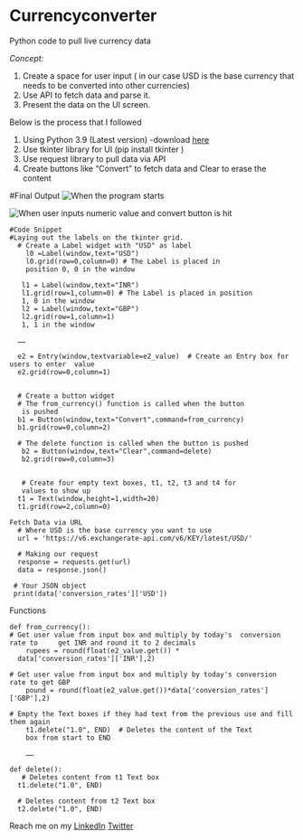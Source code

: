 # Currencyconverter
Python code to pull live currency data 

*Concept:* 
1.	Create a space for user input ( in our case USD is the base currency that needs to be converted into other currencies)
2.	Use API to fetch data and parse it.
3.	Present the data on the UI screen. 

Below is the process that I followed 
1.	Using Python 3.9 (Latest version) -download [here](https://www.python.org/downloads/windows/)
2.	Use  tkinter library for UI (pip install tkinter )
3.	Use request library to pull data via API
4. Create buttons like “Convert” to fetch data and Clear to erase the content

#Final Output 
![When the program starts](https://dev-to-uploads.s3.amazonaws.com/uploads/articles/nwaow9b3zy2uyhpqan8x.GIF)

![When user inputs numeric value and convert button is hit](https://dev-to-uploads.s3.amazonaws.com/uploads/articles/v05h03x96w5cx4ib2t6b.GIF)


    #Code Snippet 
    #Laying out the labels on the tkinter grid.
	  # Create a Label widget with "USD" as label
        l0 =Label(window,text="USD")
        l0.grid(row=0,column=0) # The Label is placed in 
        position 0, 0 in the window

       l1 = Label(window,text="INR")
       l1.grid(row=1,column=0) # The Label is placed in position 
       1, 0 in the window
       l2 = Label(window,text="GBP")
       l2.grid(row=1,column=1)
       1, 1 in the window

      ……

      e2 = Entry(window,textvariable=e2_value)  # Create an Entry box for users to enter  value
      e2.grid(row=0,column=1)


      # Create a button widget
      # The from_currency() function is called when the button 
       is pushed
      b1 = Button(window,text="Convert",command=from_currency)
      b1.grid(row=0,column=2)

      # The delete function is called when the button is pushed
       b2 = Button(window,text="Clear",command=delete)
       b2.grid(row=0,column=3)


       # Create four empty text boxes, t1, t2, t3 and t4 for 
       values to show up
      t1 = Text(window,height=1,width=20)
      t1.grid(row=2,column=0)

	Fetch Data via URL 
      # Where USD is the base currency you want to use
      url = 'https://v6.exchangerate-api.com/v6/KEY/latest/USD/'

      # Making our request
      response = requests.get(url)
      data = response.json()

     # Your JSON object
     print(data['conversion_rates']['USD'])

Functions 

    def from_currency():
    # Get user value from input box and multiply by today's  conversion rate to 	get INR and round it to 2 decimals
    	rupees = round(float(e2_value.get()) * 
      data['conversion_rates']['INR'],2)
 
    # Get user value from input box and multiply by today's conversion rate to get GBP
    	pound = round(float(e2_value.get())*data['conversion_rates']['GBP'],2)

    # Empty the Text boxes if they had text from the previous use and fill them again
    	t1.delete("1.0", END)  # Deletes the content of the Text 
        box from start to END

        ……
	
	def delete():
       # Deletes content from t1 Text box
      t1.delete("1.0", END)

      # Deletes content from t2 Text box
      t2.delete("1.0", END)

Reach me on my  [LinkedIn](www.linkedin.com/in/swapanroy/) [Twitter](www.twitter.com/royswapan)


